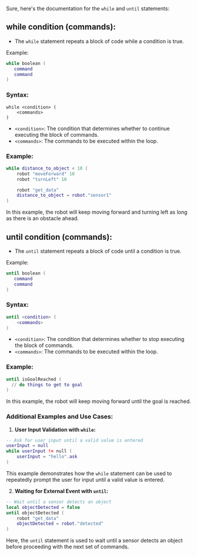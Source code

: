 Sure, here's the documentation for the `while` and `until` statements:

## while condition (commands):
  - The `while` statement repeats a block of code while a condition is true.

Example:
```lua
while boolean (
   command
   command
)
```

### Syntax:
```
while <condition> (
    <commands>
)
```

- `<condition>`: The condition that determines whether to continue executing the block of commands.
- `<commands>`: The commands to be executed within the loop.

### Example:
```lua
while distance_to_object < 10 (
    robot "moveForward" 10
    robot "turnLeft" 10

    robot "get_data"
    distance_to_object = robot."sensor1"
)
```

In this example, the robot will keep moving forward and turning left as long as there is an obstacle ahead.

## until condition (commands):
  - The `until` statement repeats a block of code until a condition is true.

Example:
```lua
until boolean (
   command
   command
)
```

### Syntax:
```lua
until <condition> (
    <commands>
)
```

- `<condition>`: The condition that determines whether to stop executing the block of commands.
- `<commands>`: The commands to be executed within the loop.

### Example:
```lua
until isGoalReached (
  // do things to get to goal
)
```

In this example, the robot will keep moving forward until the goal is reached.

### Additional Examples and Use Cases:
1. **User Input Validation with `while`:**
```lua
-- Ask for user input until a valid value is entered
userInput = null
while userInput != null (
    userInput = "hello".ask
)
```
This example demonstrates how the `while` statement can be used to repeatedly prompt the user for input until a valid value is entered.

2. **Waiting for External Event with `until`:**
```lua
-- Wait until a sensor detects an object
local objectDetected = false
until objectDetected (
    robot "get_data"
    objectDetected = robot."detected"
)
```
Here, the `until` statement is used to wait until a sensor detects an object before proceeding with the next set of commands.
